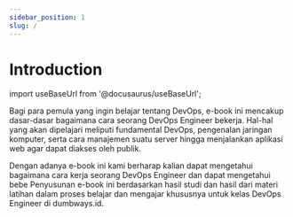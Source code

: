 ```yaml
---
sidebar_position: 1
slug: /
---
```


# Introduction

import useBaseUrl from '@docusaurus/useBaseUrl';

Bagi para pemula yang ingin belajar tentang DevOps, e-book ini mencakup dasar-dasar bagaimana cara seorang DevOps Engineer bekerja. Hal-hal yang akan dipelajari meliputi fundamental DevOps, pengenalan jaringan komputer, serta cara manajemen suatu server hingga menjalankan aplikasi web agar dapat diakses oleh publik. 

Dengan adanya e-book ini kami berharap kalian dapat mengetahui bagaimana cara kerja seorang DevOps Engineer dan dapat mengetahui bebe
Penyusunan e-book ini berdasarkan hasil studi dan hasil dari materi latihan dalam proses belajar dan mengajar khususnya untuk kelas DevOps Engineer di dumbways.id.